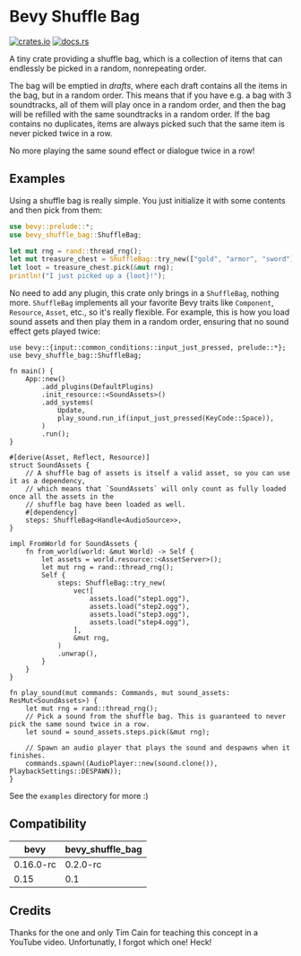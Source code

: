 # Bevy Shuffle Bag

[![crates.io](https://img.shields.io/crates/v/bevy_shuffle_bag)](https://crates.io/crates/bevy_shuffle_bag)
[![docs.rs](https://docs.rs/bevy_shuffle_bag/badge.svg)](https://docs.rs/bevy_shuffle_bag)

A tiny crate providing a shuffle bag, which is a collection of items that can endlessly be picked in a random, nonrepeating order.

The bag will be emptied in *drafts*, where each draft contains all the items in the bag, but in a random order.
This means that if you have e.g. a bag with 3 soundtracks, all of them will play once in a random order, and then the bag will be refilled with the same soundtracks in a random order.
If the bag contains no duplicates, items are always picked such that the same item is never picked twice in a row.

No more playing the same sound effect or dialogue twice in a row!

## Examples

Using a shuffle bag is really simple. You just initialize it with some contents and then pick from them:

```rust
use bevy::prelude::*;
use bevy_shuffle_bag::ShuffleBag;

let mut rng = rand::thread_rng();
let mut treasure_chest = ShuffleBag::try_new(["gold", "armor", "sword"], &mut rng).unwrap();
let loot = treasure_chest.pick(&mut rng);
println!("I just picked up a {loot}!");
```

No need to add any plugin, this crate only brings in a `ShuffleBag`, nothing more.
`ShuffleBag` implements all your favorite Bevy traits like `Component`, `Resource`, `Asset`, etc., so it's really flexible.
For example, this is how you load sound assets and then play them in a random order, ensuring that no sound effect gets played twice:

```rust,no_run
use bevy::{input::common_conditions::input_just_pressed, prelude::*};
use bevy_shuffle_bag::ShuffleBag;

fn main() {
    App::new()
        .add_plugins(DefaultPlugins)
        .init_resource::<SoundAssets>()
        .add_systems(
            Update,
            play_sound.run_if(input_just_pressed(KeyCode::Space)),
        )
        .run();
}

#[derive(Asset, Reflect, Resource)]
struct SoundAssets {
    // A shuffle bag of assets is itself a valid asset, so you can use it as a dependency,
    // which means that `SoundAssets` will only count as fully loaded once all the assets in the
    // shuffle bag have been loaded as well.
    #[dependency]
    steps: ShuffleBag<Handle<AudioSource>>,
}

impl FromWorld for SoundAssets {
    fn from_world(world: &mut World) -> Self {
        let assets = world.resource::<AssetServer>();
        let mut rng = rand::thread_rng();
        Self {
            steps: ShuffleBag::try_new(
                vec![
                    assets.load("step1.ogg"),
                    assets.load("step2.ogg"),
                    assets.load("step3.ogg"),
                    assets.load("step4.ogg"),
                ],
                &mut rng,
            )
            .unwrap(),
        }
    }
}

fn play_sound(mut commands: Commands, mut sound_assets: ResMut<SoundAssets>) {
    let mut rng = rand::thread_rng();
    // Pick a sound from the shuffle bag. This is guaranteed to never pick the same sound twice in a row.
    let sound = sound_assets.steps.pick(&mut rng);

    // Spawn an audio player that plays the sound and despawns when it finishes.
    commands.spawn((AudioPlayer::new(sound.clone()), PlaybackSettings::DESPAWN));
}
```

See the `examples` directory for more :)


## Compatibility

| bevy        | bevy_shuffle_bag |
|-------------|------------------|
| 0.16.0-rc   | 0.2.0-rc              |
| 0.15        | 0.1              |

## Credits

Thanks for the one and only Tim Cain for teaching this concept in a YouTube video. Unfortunatly, I forgot which one! Heck!
